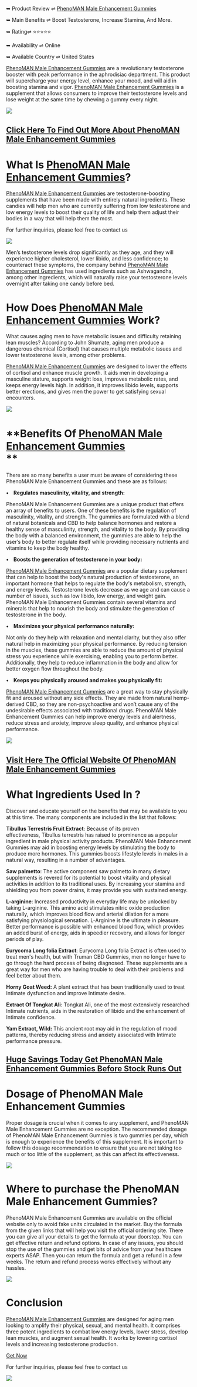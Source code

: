 ➥ Product Review ⇌ [PhenoMAN Male Enhancement Gummies](https://colab.research.google.com/drive/1o2So1p9yw3sKa2jcCMb-SZD6UrZK7-me#scrollTo=k1tYn683BQua)

➥ Main Benefits ⇌ Boost Testosterone, Increase Stamina, And More.

➥ Rating⇌ ⭐⭐⭐⭐⭐

➥ Availability ⇌ Online

➥ Available Country ⇌ United States

[PhenoMAN Male Enhancement Gummies](https://groups.google.com/g/pick-phenoman-male-enhancement-gummies/c/z4Z2StIS61k) are a revolutionary testosterone booster with peak performance in the aphrodisiac department. This product will supercharge your energy level, enhance your mood, and will aid in boosting stamina and vigor. [PhenoMAN Male Enhancement Gummies](https://sites.google.com/view/phenoman-me-gummys/home) is a supplement that allows consumers to improve their testosterone levels and lose weight at the same time by chewing a gummy every night.

[![](https://blogger.googleusercontent.com/img/b/R29vZ2xl/AVvXsEhIkyYxuyWbduDxNHSLa9CVoV322m9ggmCCMmDyErW79KKmTCj5n-bhasYSvriO5hypIsGiw33Zntb33LWjal18L7911LLCN06P3LkkKNQDpniIFTk-EnZaEXrZ6yetHfrtXrZo0ku59J1sVyPDGQbSZAob1ewtJQ0OnBdsph28TwJS26pIz35iCxq0bg/w466-h640/cb45091e657883c6d1dc362ae3b21db7.png)](https://www.reliances.store/grab-slimz-keto-gummies) 

[**Click Here To Find Out More About PhenoMAN Male Enhancement Gummies**](https://www.glitco.com/get-phenoman)
--------------------------------------------------------------------------------------------------------------

**What Is [PhenoMAN Male Enhancement Gummies](https://lookerstudio.google.com/reporting/b0d8faa8-e9a3-4271-a5fe-21189b14da2c/page/XAlZD)?**
===========================================================================================================================================

[PhenoMAN Male Enhancement Gummies](https://get-phenoman-male-enhancement-gummies.jimdosite.com/) are testosterone-boosting supplements that have been made with entirely natural ingredients. These candies will help men who are currently suffering from low testosterone and low energy levels to boost their quality of life and help them adjust their bodies in a way that will help them the most.

For further inquiries, please feel free to contact us

[![](https://blogger.googleusercontent.com/img/b/R29vZ2xl/AVvXsEg7N8nracSmQhyvqfSpjFbSooUtmw7b7P6g3pxTXumzO7HOtxWQMDH29gzndjRNIqZvKTuR8qeWE6NNHDTKlyXhdAoUAin_oVUJ3HLw_5uLHexOaLQ8OhgysurONFK6LTzJ9iVD91CV7B2naAbpTX4O_mSfPXJsp1r3hhyP7mgeZyfmvmTgYlZwqiDGwg/s320/Call.gif)](https://www.glitco.com/support-phenoman)

Men’s testosterone levels drop significantly as they age, and they will experience higher cholesterol, lower libido, and less confidence; to counteract these symptoms, the company behind [PhenoMAN Male Enhancement Gummies](https://devfolio.co/@getphenomanme) has used ingredients such as Ashwagandha, among other ingredients, which will naturally raise your testosterone levels overnight after taking one candy before bed.

**How Does [PhenoMAN Male Enhancement Gummies](https://soundcloud.com/phenoman-male-enhancement-gummies-162613348/phenoman-male-enhancement-gummies-target-root-cause-of-dysfunction-help-increase-sperm-) Work?**
==================================================================================================================================================================================================================

What causes aging men to have metabolic issues and difficulty retaining lean muscles? According to John Shumate, aging men produce a dangerous chemical (Cortisol) that causes multiple metabolic issues and lower testosterone levels, among other problems.

[PhenoMAN Male Enhancement Gummies](https://phenoman-maleenhancement-gummies.company.site/) are designed to lower the effects of cortisol and enhance muscle growth. It aids men in developing a masculine stature, supports weight loss, improves metabolic rates, and keeps energy levels high. In addition, it improves libido levels, supports better erections, and gives men the power to get satisfying sexual encounters.

[![](https://blogger.googleusercontent.com/img/b/R29vZ2xl/AVvXsEgWGIlyyvOrmc7X0s_YHoiTIUDY_cOdS7gE8rrc8yJYHEwojcl837WeO7GavJGAVvP7vEKXKB4BeN19CaV6UxZ2ifMoTBzDeUqlVoyOyoPKweRnaw-oetFgj1MF7qqpH6O7dQmNHSdACr7b-sITLx6X4g4AfMk9CwZVf-7xDAlR0OYH8mk802uWmWJFFw/w640-h264/Screenshot%20(1041).png)](https://blogger.googleusercontent.com/img/b/R29vZ2xl/AVvXsEgWGIlyyvOrmc7X0s_YHoiTIUDY_cOdS7gE8rrc8yJYHEwojcl837WeO7GavJGAVvP7vEKXKB4BeN19CaV6UxZ2ifMoTBzDeUqlVoyOyoPKweRnaw-oetFgj1MF7qqpH6O7dQmNHSdACr7b-sITLx6X4g4AfMk9CwZVf-7xDAlR0OYH8mk802uWmWJFFw/s1737/Screenshot%20(1041).png) 

**Benefits Of [PhenoMAN Male Enhancement Gummies](https://www.dibiz.com/pickphenomanmaleenhancementgummies)  
**
================================================================================================================

There are so many benefits a user must be aware of considering these PhenoMAN Male Enhancement Gummies and these are as follows:

**•    Regulates masculinity, vitality, and strength:**

PhenoMAN Male Enhancement Gummies are a unique product that offers an array of benefits to users. One of these benefits is the regulation of masculinity, vitality, and strength. The gummies are formulated with a blend of natural botanicals and CBD to help balance hormones and restore a healthy sense of masculinity, strength, and vitality to the body. By providing the body with a balanced environment, the gummies are able to help the user’s body to better regulate itself while providing necessary nutrients and vitamins to keep the body healthy.

**•    Boosts the generation of testosterone in your body:**

[PhenoMAN Male Enhancement Gummies](https://get-phenoman-male-enhancement-gummies.webflow.io/) are a popular dietary supplement that can help to boost the body's natural production of testosterone, an important hormone that helps to regulate the body's metabolism, strength, and energy levels. Testosterone levels decrease as we age and can cause a number of issues, such as low libido, low energy, and weight gain. PhenoMAN Male Enhancement Gummies contain several vitamins and minerals that help to nourish the body and stimulate the generation of testosterone in the body.

**•    Maximizes your physical performance naturally:**

Not only do they help with relaxation and mental clarity, but they also offer natural help in maximizing your physical performance. By reducing tension in the muscles, these gummies are able to reduce the amount of physical stress you experience while exercising, enabling you to perform better. Additionally, they help to reduce inflammation in the body and allow for better oxygen flow throughout the body.

**•    Keeps you physically aroused and makes you physically fit:**

[PhenoMAN Male Enhancement Gummies](https://www.scoop.it/topic/phenoman-male-enhancement-gummies-by-phenoman-male-enhancement-gummies-reviews-7?curate=true&onb=1&loader=1) are a great way to stay physically fit and aroused without any side effects. They are made from natural hemp-derived CBD, so they are non-psychoactive and won’t cause any of the undesirable effects associated with traditional drugs. PhenoMAN Male Enhancement Gummies can help improve energy levels and alertness, reduce stress and anxiety, improve sleep quality, and enhance physical performance.

[![](https://blogger.googleusercontent.com/img/b/R29vZ2xl/AVvXsEhuRxI5pevN-VnYyHmyrv42my-5WI9hIIfwWyue8fC2R3TIBLhGjH5ZRJ1opWK1WeLZ3Q5EktEVkTMEXSlqMXv61C8zFkVD6ZNmvI09Itj19-aarEIelhts0YdMMf3r7HFkfi6ekWM73g29eg5kjsKIgNFx5jrU5uTvUH8pFnUMdxI9K8U-xTcZuwadSA/w640-h406/Screenshot%20(1042).png)](https://blogger.googleusercontent.com/img/b/R29vZ2xl/AVvXsEhuRxI5pevN-VnYyHmyrv42my-5WI9hIIfwWyue8fC2R3TIBLhGjH5ZRJ1opWK1WeLZ3Q5EktEVkTMEXSlqMXv61C8zFkVD6ZNmvI09Itj19-aarEIelhts0YdMMf3r7HFkfi6ekWM73g29eg5kjsKIgNFx5jrU5uTvUH8pFnUMdxI9K8U-xTcZuwadSA/s1665/Screenshot%20(1042).png) 

[**Visit Here The Official Website Of PhenoMAN Male Enhancement Gummies**](https://www.glitco.com/get-phenoman)
---------------------------------------------------------------------------------------------------------------

**What Ingredients Used In ?** 
===============================

Discover and educate yourself on the benefits that may be available to you at this time. The many components are included in the list that follows:

**Tibullus Terrestris Fruit Extract**: Because of its proven effectiveness, Tibullus terrestris has raised to prominence as a popular ingredient in male physical activity products. PhenoMAN Male Enhancement Gummies may aid in boosting energy levels by stimulating the body to produce more hormones. This gummies boosts lifestyle levels in males in a natural way, resulting in a number of advantages.

**Saw palmetto**: The active component saw palmetto in many dietary supplements is revered for its potential to boost vitality and physical activities in addition to its traditional uses. By increasing your stamina and shielding you from power drains, it may provide you with sustained energy.

**L-arginine**: Increased productivity in everyday life may be unlocked by taking L-arginine. This amino acid stimulates nitric oxide production naturally, which improves blood flow and arterial dilation for a more satisfying physiological sensation. L-Arginine is the ultimate in pleasure. Better performance is possible with enhanced blood flow, which provides an added burst of energy, aids in speedier recovery, and allows for longer periods of play.

**Eurycoma Long folia Extract**: Eurycoma Long folia Extract is often used to treat men's health, but with Truman CBD Gummies, men no longer have to go through the hard process of being diagnosed. These supplements are a great way for men who are having trouble to deal with their problems and feel better about them. 

**Horny Goat Weed:** A plant extract that has been traditionally used to treat Intimate dysfunction and improve Intimate desire.

**Extract Of Tongkat Ali**: Tongkat Ali, one of the most extensively researched Intimate nutrients, aids in the restoration of libido and the enhancement of Intimate confidence.

**Yam Extract, Wild:** This ancient root may aid in the regulation of mood patterns, thereby reducing stress and anxiety associated with Intimate performance pressure.

[**Huge Savings Today Get PhenoMAN Male Enhancement Gummies Before Stock Runs Out**](https://www.glitco.com/get-phenoman)
-------------------------------------------------------------------------------------------------------------------------

**Dosage of PhenoMAN Male Enhancement Gummies**
===============================================

Proper dosage is crucial when it comes to any supplement, and PhenoMAN Male Enhancement Gummies are no exception. The recommended dosage of PhenoMAN Male Enhancement Gummies is two gummies per day, which is enough to experience the benefits of this supplement. It is important to follow this dosage recommendation to ensure that you are not taking too much or too little of the supplement, as this can affect its effectiveness.

[![](https://blogger.googleusercontent.com/img/b/R29vZ2xl/AVvXsEguexXohtNz9HH48IiB3oQ5DptaLSoPOEYiN55oFR6KPWvb82cgGHXKtvaDXS-BxFs1HoReqVho5K8t66sg2Ls_27A4cVexbwsotXQHLOtQIpJOOmFxVd7KOjITex5noRgxCVG8etQl6BZYt0m-YrMLWOvDtydsR_zs7OjOFR-yE2FgjUXgcarEWEaE-A/w640-h300/Screenshot%20(1040).png)](https://blogger.googleusercontent.com/img/b/R29vZ2xl/AVvXsEguexXohtNz9HH48IiB3oQ5DptaLSoPOEYiN55oFR6KPWvb82cgGHXKtvaDXS-BxFs1HoReqVho5K8t66sg2Ls_27A4cVexbwsotXQHLOtQIpJOOmFxVd7KOjITex5noRgxCVG8etQl6BZYt0m-YrMLWOvDtydsR_zs7OjOFR-yE2FgjUXgcarEWEaE-A/s1719/Screenshot%20(1040).png)

**Where to purchase the PhenoMAN Male Enhancement Gummies?**
============================================================

PhenoMAN Male Enhancement Gummies are available on the official website only to avoid fake units circulated in the market. Buy the formula from the given links that will help you visit the official ordering site. There you can give all your details to get the formula at your doorstep. You can get effective return and refund options. In case of any issues, you should stop the use of the gummies and get bits of advice from your healthcare experts ASAP. Then you can return the formula and get a refund in a few weeks. The return and refund process works effectively without any hassles.

[![](https://blogger.googleusercontent.com/img/b/R29vZ2xl/AVvXsEhIkyYxuyWbduDxNHSLa9CVoV322m9ggmCCMmDyErW79KKmTCj5n-bhasYSvriO5hypIsGiw33Zntb33LWjal18L7911LLCN06P3LkkKNQDpniIFTk-EnZaEXrZ6yetHfrtXrZo0ku59J1sVyPDGQbSZAob1ewtJQ0OnBdsph28TwJS26pIz35iCxq0bg/w466-h640/cb45091e657883c6d1dc362ae3b21db7.png)](https://www.reliances.store/grab-slimz-keto-gummies)

**Conclusion**
==============

[PhenoMAN Male Enhancement Gummies]( https://getphenomanmaleenhancementgummies.contently.com/) are designed for aging men looking to amplify their physical, sexual, and mental health. It comprises three potent ingredients to combat low energy levels, lower stress, develop lean muscles, and augment sexual health. It works by lowering cortisol levels and increasing testosterone production.

[Get Now](https://www.glitco.com/get-phenoman)

For further inquiries, please feel free to contact us

[![](https://blogger.googleusercontent.com/img/b/R29vZ2xl/AVvXsEg7N8nracSmQhyvqfSpjFbSooUtmw7b7P6g3pxTXumzO7HOtxWQMDH29gzndjRNIqZvKTuR8qeWE6NNHDTKlyXhdAoUAin_oVUJ3HLw_5uLHexOaLQ8OhgysurONFK6LTzJ9iVD91CV7B2naAbpTX4O_mSfPXJsp1r3hhyP7mgeZyfmvmTgYlZwqiDGwg/s320/Call.gif)](https://www.glitco.com/support-phenoman)
